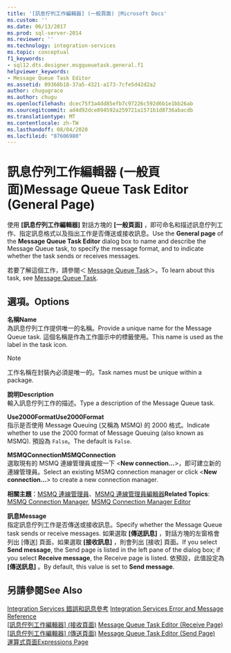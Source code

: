 ```yaml
---
title: '[訊息佇列工作編輯器] (一般頁面) |Microsoft Docs'
ms.custom: ''
ms.date: 06/13/2017
ms.prod: sql-server-2014
ms.reviewer: ''
ms.technology: integration-services
ms.topic: conceptual
f1_keywords:
- sql12.dts.designer.msgqueuetask.general.f1
helpviewer_keywords:
- Message Queue Task Editor
ms.assetid: 09368b18-37a5-4321-a173-7cfe5d42d2a2
author: chugugrace
ms.author: chugu
ms.openlocfilehash: dcec75f3a4dd85efb7c97226c592d6b1e1bb26ab
ms.sourcegitcommit: ad4d92dce894592a259721a1571b1d8736abacdb
ms.translationtype: MT
ms.contentlocale: zh-TW
ms.lasthandoff: 08/04/2020
ms.locfileid: "87606980"
---
```

# <a name="message-queue-task-editor-general-page"></a><span data-ttu-id="554cc-102">訊息佇列工作編輯器 (一般頁面)</span><span class="sxs-lookup"><span data-stu-id="554cc-102">Message Queue Task Editor (General Page)</span></span>
  <span data-ttu-id="554cc-103">使用 **[訊息佇列工作編輯器]** 對話方塊的 **[一般頁面]** ，即可命名和描述訊息佇列工作、指定訊息格式以及指出工作是否傳送或接收訊息。</span><span class="sxs-lookup"><span data-stu-id="554cc-103">Use the **General page** of the **Message Queue Task Editor** dialog box to name and describe the Message Queue task, to specify the message format, and to indicate whether the task sends or receives messages.</span></span>  
  
 <span data-ttu-id="554cc-104">若要了解這個工作，請參閱＜ [Message Queue Task](control-flow/message-queue-task.md)＞。</span><span class="sxs-lookup"><span data-stu-id="554cc-104">To learn about this task, see [Message Queue Task](control-flow/message-queue-task.md).</span></span>  
  
## <a name="options"></a><span data-ttu-id="554cc-105">選項。</span><span class="sxs-lookup"><span data-stu-id="554cc-105">Options</span></span>  
 <span data-ttu-id="554cc-106">**名稱**</span><span class="sxs-lookup"><span data-stu-id="554cc-106">**Name**</span></span>  
 <span data-ttu-id="554cc-107">為訊息佇列工作提供唯一的名稱。</span><span class="sxs-lookup"><span data-stu-id="554cc-107">Provide a unique name for the Message Queue task.</span></span> <span data-ttu-id="554cc-108">這個名稱是作為工作圖示中的標籤使用。</span><span class="sxs-lookup"><span data-stu-id="554cc-108">This name is used as the label in the task icon.</span></span>  
  
> [!NOTE]  
>  <span data-ttu-id="554cc-109">工作名稱在封裝內必須是唯一的。</span><span class="sxs-lookup"><span data-stu-id="554cc-109">Task names must be unique within a package.</span></span>  
  
 <span data-ttu-id="554cc-110">**說明**</span><span class="sxs-lookup"><span data-stu-id="554cc-110">**Description**</span></span>  
 <span data-ttu-id="554cc-111">輸入訊息佇列工作的描述。</span><span class="sxs-lookup"><span data-stu-id="554cc-111">Type a description of the Message Queue task.</span></span>  
  
 <span data-ttu-id="554cc-112">**Use2000Format**</span><span class="sxs-lookup"><span data-stu-id="554cc-112">**Use2000Format**</span></span>  
 <span data-ttu-id="554cc-113">指示是否使用 Message Queuing (又稱為 MSMQ) 的 2000 格式。</span><span class="sxs-lookup"><span data-stu-id="554cc-113">Indicate whether to use the 2000 format of Message Queuing (also known as MSMQ).</span></span> <span data-ttu-id="554cc-114">預設為 `False`。</span><span class="sxs-lookup"><span data-stu-id="554cc-114">The default is `False`.</span></span>  
  
 <span data-ttu-id="554cc-115">**MSMQConnection**</span><span class="sxs-lookup"><span data-stu-id="554cc-115">**MSMQConnection**</span></span>  
 <span data-ttu-id="554cc-116">選取現有的 MSMQ 連線管理員或按一下 \<**New connection...**>，即可建立新的連線管理員。</span><span class="sxs-lookup"><span data-stu-id="554cc-116">Select an existing MSMQ connection manager or click \<**New connection...**> to create a new connection manager.</span></span>  
  
 <span data-ttu-id="554cc-117">**相關主題**：[MSMQ 連線管理員](connection-manager/msmq-connection-manager.md)、[MSMQ 連線管理員編輯器](../../2014/integration-services/msmq-connection-manager-editor.md)</span><span class="sxs-lookup"><span data-stu-id="554cc-117">**Related Topics**: [MSMQ Connection Manager](connection-manager/msmq-connection-manager.md), [MSMQ Connection Manager Editor](../../2014/integration-services/msmq-connection-manager-editor.md)</span></span>  
  
 <span data-ttu-id="554cc-118">**訊息**</span><span class="sxs-lookup"><span data-stu-id="554cc-118">**Message**</span></span>  
 <span data-ttu-id="554cc-119">指定訊息佇列工作是否傳送或接收訊息。</span><span class="sxs-lookup"><span data-stu-id="554cc-119">Specify whether the Message Queue task sends or receive messages.</span></span> <span data-ttu-id="554cc-120">如果選取 **[傳送訊息]** ，對話方塊的左窗格會列出 [傳送] 頁面，如果選取 **[接收訊息]** ，則會列出 [接收] 頁面。</span><span class="sxs-lookup"><span data-stu-id="554cc-120">If you select **Send message**, the Send page is listed in the left pane of the dialog box; if you select **Receive message**, the Receive page is listed.</span></span> <span data-ttu-id="554cc-121">依預設，此值設定為 **[傳送訊息]** 。</span><span class="sxs-lookup"><span data-stu-id="554cc-121">By default, this value is set to **Send message**.</span></span>  
  
## <a name="see-also"></a><span data-ttu-id="554cc-122">另請參閱</span><span class="sxs-lookup"><span data-stu-id="554cc-122">See Also</span></span>  
 <span data-ttu-id="554cc-123">[Integration Services 錯誤和訊息參考](../../2014/integration-services/integration-services-error-and-message-reference.md) </span><span class="sxs-lookup"><span data-stu-id="554cc-123">[Integration Services Error and Message Reference](../../2014/integration-services/integration-services-error-and-message-reference.md) </span></span>  
 <span data-ttu-id="554cc-124">[[訊息佇列工作編輯器] &#40;接收頁面&#41;](../../2014/integration-services/message-queue-task-editor-receive-page.md) </span><span class="sxs-lookup"><span data-stu-id="554cc-124">[Message Queue Task Editor &#40;Receive Page&#41;](../../2014/integration-services/message-queue-task-editor-receive-page.md) </span></span>  
 <span data-ttu-id="554cc-125">[[訊息佇列工作編輯器] &#40;傳送頁面&#41;](../../2014/integration-services/message-queue-task-editor-send-page.md) </span><span class="sxs-lookup"><span data-stu-id="554cc-125">[Message Queue Task Editor &#40;Send Page&#41;](../../2014/integration-services/message-queue-task-editor-send-page.md) </span></span>  
 [<span data-ttu-id="554cc-126">運算式頁面</span><span class="sxs-lookup"><span data-stu-id="554cc-126">Expressions Page</span></span>](expressions/expressions-page.md)  
  
  
